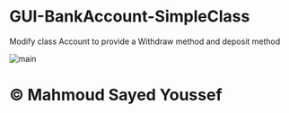 # GUI-BankAccount-SimpleClass
 Modify class Account to provide a Withdraw method and deposit method
 
![main](https://blogger.googleusercontent.com/img/a/AVvXsEgFEJXdM0_4EEVe1GMg5myreIs8eqkbjBMpFnN5fPi-ejkyRBQs1B4cxKG6kueVf3Z4QUgJ87r_5iEAROxbfM-MA2rf0YhkpjB6bpru_nskomeLdJ3YIGgfnugOt_cPcZ5EAo7sGaeOWNY8KzAX9NIBQK7_FQcjBgUpMHSiNEgpMJzthWH2f2WA3D6S=s1488)
# © Mahmoud Sayed Youssef
